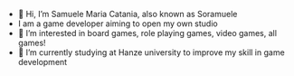 - 👋 Hi, I’m Samuele Maria Catania, also known as Soramuele
- I am a game developer aiming to open my own studio
- 👀 I’m interested in board games, role playing games, video games, all games!
- 🌱 I’m currently studying at Hanze university to improve my skill in game development

